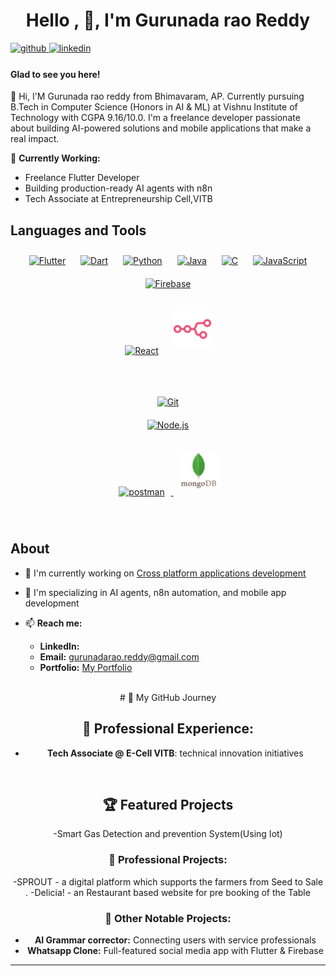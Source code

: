 <h1 align="center">Hello , 👋, I'm Gurunada rao Reddy </h1>
<a href="https://github.com/GUNA777448" target="_blank">
  <img src="https://img.shields.io/badge/github-%2324292e.svg?&style=for-the-badge&logo=github&logoColor=white" alt="github" style="margin-bottom: 5px;" />
</a>
<a href="https://www.linkedin.com/in/gurunada-rao-reddy-27889931a?utm_source=share&utm_campaign=share_via&utm_content=profile&utm_medium=android_app" target="_blank">
  <img src="https://img.shields.io/badge/linkedin-%231E77B5.svg?&style=for-the-badge&logo=linkedin&logoColor=white" alt="linkedin" style="margin-bottom: 5px;" />
</a>


<br/>
<h4>Glad to see you here!</h4>

👋 Hi, I'M Gurunada rao reddy from Bhimavaram, AP. Currently pursuing B.Tech in Computer Science (Honors in AI & ML) at Vishnu Institute of Technology with CGPA 9.16/10.0. I'm a freelance developer passionate about building AI-powered solutions and mobile applications that make a real impact.

🚀 **Currently Working:**
- Freelance Flutter Developer
- Building production-ready AI agents with n8n
- Tech Associate  at Entrepreneurship Cell,VITB


## Languages and Tools  
<div align="center">  
  <a href="https://flutter.dev/" target="_blank"><img style="margin: 10px" src="https://profilinator.rishav.dev/skills-assets/flutterio-icon.svg" alt="Flutter" height="60" /></a>  
  <a href="https://dart.dev/" target="_blank"><img style="margin: 10px" src="https://profilinator.rishav.dev/skills-assets/dartlang-icon.svg" alt="Dart" height="60" /></a>  
  <a href="https://www.python.org/" target="_blank"><img style="margin: 10px" src="https://profilinator.rishav.dev/skills-assets/python-original.svg" alt="Python" height="60" /></a>  
  <a href="https://www.java.com/" target="_blank"><img style="margin: 10px" src="https://profilinator.rishav.dev/skills-assets/java-original-wordmark.svg" alt="Java" height="60" /></a>  
  <a href="https://www.cprogramming.com/" target="_blank"><img style="margin: 10px" src="https://profilinator.rishav.dev/skills-assets/c-original.svg" alt="C" height="60" /></a>  
  <a href="https://www.javascript.com/" target="_blank"><img style="margin: 10px" src="https://profilinator.rishav.dev/skills-assets/javascript-original.svg" alt="JavaScript" height="60" /></a>  
  <a href="https://firebase.google.com/" target="_blank"><img style="margin: 10px" src="https://profilinator.rishav.dev/skills-assets/firebase.png" alt="Firebase" height="60" /></a>
 
  <a href="https://reactjs.org/" target="_blank"><img style="margin: 10px" src="https://profilinator.rishav.dev/skills-assets/react-original-wordmark.svg" alt="React" height="60" /></a>
  <a href="https://n8n.io/" target="_blank"><img style="margin: 10px" src="https://github.com/bestofjs/bestofjs/blob/master/apps/web/public/logos/n8n.dark.svg" alt="n8n" height="60" /></a>
</div>  
<br>
<div align="center">  

  <a href="https://github.com/" target="_blank"><img style="margin: 10px" src="https://profilinator.rishav.dev/skills-assets/git-scm-icon.svg" alt="Git" height="60" /></a>   
  <a href="https://nodejs.org/" target="_blank"><img style="margin: 10px" src="https://profilinator.rishav.dev/skills-assets/nodejs-original-wordmark.svg" alt="Node.js" height="60" /></a>  

  <a href="https://postman.com" target="_blank" rel="noreferrer"> <img style="margin: 10px" src="https://www.vectorlogo.zone/logos/getpostman/getpostman-icon.svg" alt="postman" height="60"/> </a>
  <a href="https://www.mongodb.com/" target="_blank" rel="noreferrer"> <img style="margin: 10px" src="https://raw.githubusercontent.com/devicons/devicon/master/icons/mongodb/mongodb-original-wordmark.svg" alt="mongodb"  height="60"/> </a>   

</div>

<br/>  

## About  

- 🔭 I'm currently working on [Cross platform applications development ](https://github.com/GUNA777448)  
  
- 🤖 I'm specializing in AI agents, n8n automation, and mobile app development


- 📫 **Reach me:**
  - **LinkedIn:** 
  - **Email:** gurunadarao.reddy@gmail.com
  - **Portfolio:** [My Portfolio]()
<br/>  
<div align="center">
  # 🚀 My GitHub Journey

<br/>

## 💼 Professional Experience:

- **Tech Associate @ E-Cell VITB**:  technical innovation initiatives


<br/>  


## 🏆 Featured Projects
-Smart Gas Detection and prevention System(Using Iot)
### **💼 Professional Projects:**
-SPROUT - a  digital platform which supports the farmers from Seed to Sale .
-Delicia! - an Restaurant based website for pre booking of the Table 
### **🔗 Other Notable Projects:**
- **AI Grammar corrector:** Connecting users with service professionals
- **Whatsapp Clone:** Full-featured social media app with Flutter & Firebase


----
